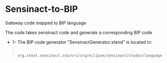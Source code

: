 # Sensinact-to-BIP
Gateway code mapped to BIP language

The code takes sensinact code and generate a corresponding BIP code

*  1- The BIP code generator "SensinactGenerator.xtend" is located in: 
>          org.xtext.sensinact.sna/src/org/eclipse/sensinact/studio/language/generator/SensinactGenerator.xtend  
>          

